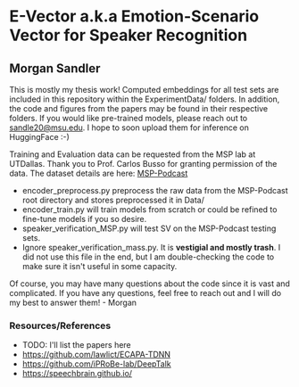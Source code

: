 # E-Vector a.k.a Emotion-Scenario Vector for Speaker Recognition 
## Morgan Sandler
This is mostly my thesis work! Computed embeddings for all test sets are included in this repository within the ExperimentData/ folders. In addition, the code and figures from the papers may be found in their respective folders. If you would like pre-trained models, please reach out to sandle20@msu.edu. I hope to soon upload them for inference on HuggingFace :-)

Training and Evaluation data can be requested from the MSP lab at UTDallas. Thank you to Prof. Carlos Busso for granting permission of the data. The dataset details are here: [MSP-Podcast](https://ecs.utdallas.edu/research/researchlabs/msp-lab/MSP-Podcast.html)

- encoder_preprocess.py preprocess the raw data from the MSP-Podcast root directory and stores preprocessed it in Data/
- encoder_train.py will train models from scratch or could be refined to fine-tune models if you so desire.
- speaker_verification_MSP.py will test SV on the MSP-Podcast testing sets.
- Ignore speaker_verification_mass.py. It is **vestigial and mostly trash**. I did not use this file in the end, but I am double-checking the code to make sure it isn't useful in some capacity.

Of course, you may have many questions about the code since it is vast and complicated. If you have any questions, feel free to reach out and I will do my best to answer them! - Morgan


### Resources/References
- TODO: I'll list the papers here
- https://github.com/lawlict/ECAPA-TDNN
- https://github.com/iPRoBe-lab/DeepTalk
- https://speechbrain.github.io/
